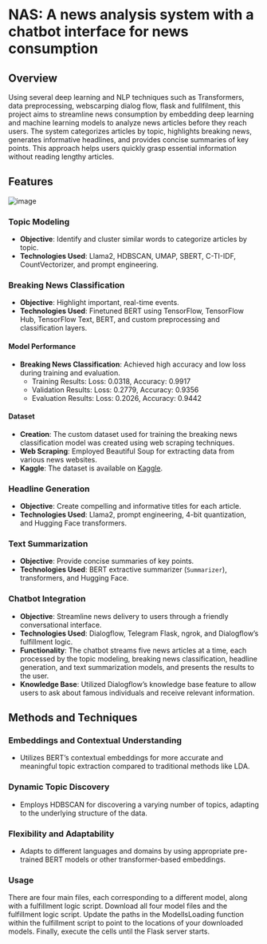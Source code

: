 # NAS: A news analysis system with a chatbot interface for news consumption

## Overview

Using several deep learning and NLP techniques such as Transformers, data preprocessing, webscarping dialog flow, flask and fullfilment, this project aims to streamline news consumption by embedding deep learning and machine learning models to analyze news articles before they reach users. The system categorizes articles by topic, highlights breaking news, generates informative headlines, and provides concise summaries of key points. This approach helps users quickly grasp essential information without reading lengthy articles.

## Features

![image](https://github.com/user-attachments/assets/cb63416d-928e-4ace-9c10-df81ee2ce607)


### Topic Modeling
- **Objective**: Identify and cluster similar words to categorize articles by topic.
- **Technologies Used**: Llama2, HDBSCAN, UMAP, SBERT, C-TI-IDF, CountVectorizer, and prompt engineering.

### Breaking News Classification
- **Objective**: Highlight important, real-time events.
- **Technologies Used**: Finetuned BERT using TensorFlow, TensorFlow Hub, TensorFlow Text, BERT, and custom preprocessing and classification layers.
#### Model Performance
- **Breaking News Classification**: Achieved high accuracy and low loss during training and evaluation.
  - Training Results: Loss: 0.0318, Accuracy: 0.9917
  - Validation Results: Loss: 0.2779, Accuracy: 0.9356
  - Evaluation Results: Loss: 0.2026, Accuracy: 0.9442
#### Dataset
- **Creation**: The custom dataset used for training the breaking news classification model was created using web scraping techniques.
- **Web Scraping**: Employed Beautiful Soup for extracting data from various news websites.
- **Kaggle**: The dataset is available on [Kaggle]([https://www.kaggle.com/](https://www.kaggle.com/datasets/yomnamuhammad/breaking-news)]).

### Headline Generation
- **Objective**: Create compelling and informative titles for each article.
- **Technologies Used**: Llama2, prompt engineering, 4-bit quantization, and Hugging Face transformers.

### Text Summarization
- **Objective**: Provide concise summaries of key points.
- **Technologies Used**: BERT extractive summarizer (`Summarizer`), transformers, and Hugging Face.

### Chatbot Integration
- **Objective**: Streamline news delivery to users through a friendly conversational interface.
- **Technologies Used**: Dialogflow, Telegram Flask, ngrok, and Dialogflow’s fulfillment logic.
- **Functionality**: The chatbot streams five news articles at a time, each processed by the topic modeling, breaking news classification, headline generation, and text summarization models, and presents the results to the user.
- **Knowledge Base**: Utilized Dialogflow’s knowledge base feature to allow users to ask about famous individuals and receive relevant information.

## Methods and Techniques

### Embeddings and Contextual Understanding
- Utilizes BERT’s contextual embeddings for more accurate and meaningful topic extraction compared to traditional methods like LDA.

### Dynamic Topic Discovery
- Employs HDBSCAN for discovering a varying number of topics, adapting to the underlying structure of the data.

### Flexibility and Adaptability
- Adapts to different languages and domains by using appropriate pre-trained BERT models or other transformer-based embeddings.

### Usage 
There are four main files, each corresponding to a different model, along with a fulfillment logic script. Download all four model files and the fulfillment logic script. Update the paths in the ModelIsLoading function within the fulfillment script to point to the locations of your downloaded models. Finally, execute the cells until the Flask server starts.





